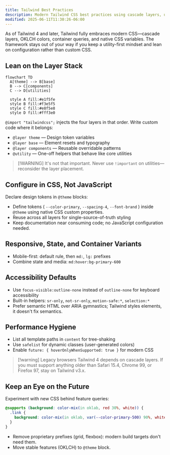 ```yaml
---
title: Tailwind Best Practices
description: Modern Tailwind CSS best practices using cascade layers, utilities-first approach, and native CSS features for maintainable code.
modified: 2025-06-11T11:30:26-06:00
---
```


As of Tailwind 4 and later, Tailwind fully embraces modern CSS—cascade layers, OKLCH colors, container queries, and native CSS variables. The framework stays out of your way if you keep a utility-first mindset and lean on configuration rather than custom CSS.

## Lean on the Layer Stack

```mermaid
flowchart TD
  A[theme] --> B[base]
  B --> C[components]
  C --> D[utilities]

  style A fill:#e1f5fe
  style B fill:#f3e5f5
  style C fill:#e8f5e8
  style D fill:#fff3e0
```

`@import "tailwindcss";` injects the four layers in that order. Write custom code where it belongs:

- `@layer theme` — Design token variables
- `@layer base` — Element resets and typography
- `@layer components` — Reusable overridable patterns
- `@utility` — One-off helpers that behave like core utilities

> [!WARNING] It's not that important.
> Never use `!important` on utilities—reconsider the layer placement.

## Configure in CSS, Not JavaScript

Declare design tokens in `@theme` blocks:

- Define tokens ( `--color-primary`, `--spacing-4`, `--font-brand` ) inside `@theme` using native CSS custom properties.
- Reuse across all layers for single-source-of-truth styling
- Keep documentation near consuming code; no JavaScript configuration needed.

## Responsive, State, and Container Variants

- Mobile-first: default rule, then `md:`, `lg:` prefixes
- Combine state and media: `md:hover:bg-primary-600`

## Accessibility Defaults

- Use `focus-visible:outline-none` instead of `outline-none` for keyboard accessibility
- Built-in helpers: `sr-only`, `not-sr-only`, `motion-safe:*`, `selection:*`
- Prefer semantic HTML over ARIA gymnastics; Tailwind styles elements, it doesn't fix semantics.

## Performance Hygiene

- List all template paths in `content` for tree-shaking
- Use `safelist` for dynamic classes (user-generated colors)
- Enable `future: { hoverOnlyWhenSupported: true }` for modern CSS

> [!warning] Legacy browsers
> Tailwind 4 depends on cascade layers. If you must support anything older than Safari 15.4, Chrome 99, or Firefox 97, stay on Tailwind v3.x.

## Keep an Eye on the Future

Experiment with new CSS behind feature queries:

```css
@supports (background: color-mix(in oklab, red 30%, white)) {
  .link {
    background: color-mix(in oklab, var(--color-primary-500) 90%, white);
  }
}
```

- Remove proprietary prefixes (grid, flexbox): modern build targets don't need them.
- Move stable features (OKLCH) to `@theme` block.
